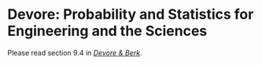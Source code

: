 # Devore: Probability and Statistics for Engineering and the Sciences

Please read section 9.4 in [*Devore & Berk*](https://link-springer-com.libproxy.berkeley.edu/book/10.1007%2F978-1-4614-0391-3). 
